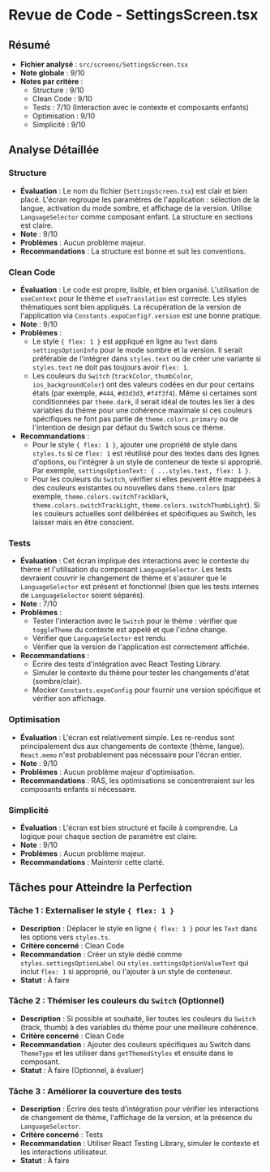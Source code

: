 # Revue de Code - SettingsScreen.tsx

## Résumé
- **Fichier analysé** : `src/screens/SettingsScreen.tsx`
- **Note globale** : 9/10
- **Notes par critère** :
  - Structure : 9/10
  - Clean Code : 9/10
  - Tests : 7/10 (Interaction avec le contexte et composants enfants)
  - Optimisation : 9/10
  - Simplicité : 9/10

## Analyse Détaillée
### Structure
- **Évaluation** : Le nom du fichier (`SettingsScreen.tsx`) est clair et bien placé. L'écran regroupe les paramètres de l'application : sélection de la langue, activation du mode sombre, et affichage de la version. Utilise `LanguageSelector` comme composant enfant. La structure en sections est claire.
- **Note** : 9/10
- **Problèmes** : Aucun problème majeur.
- **Recommandations** : La structure est bonne et suit les conventions.

### Clean Code
- **Évaluation** : Le code est propre, lisible, et bien organisé. L'utilisation de `useContext` pour le thème et `useTranslation` est correcte. Les styles thématiques sont bien appliqués. La récupération de la version de l'application via `Constants.expoConfig?.version` est une bonne pratique.
- **Note** : 9/10
- **Problèmes** :
    - Le style `{ flex: 1 }` est appliqué en ligne au `Text` dans `settingsOptionInfo` pour le mode sombre et la version. Il serait préférable de l'intégrer dans `styles.text` ou de créer une variante si `styles.text` ne doit pas toujours avoir `flex: 1`.
    - Les couleurs du `Switch` (`trackColor`, `thumbColor`, `ios_backgroundColor`) ont des valeurs codées en dur pour certains états (par exemple, `#444`, `#d3d3d3`, `#f4f3f4`). Même si certaines sont conditionnées par `theme.dark`, il serait idéal de toutes les lier à des variables du thème pour une cohérence maximale si ces couleurs spécifiques ne font pas partie de `theme.colors.primary` ou de l'intention de design par défaut du Switch sous ce thème.
- **Recommandations** :
    - Pour le style `{ flex: 1 }`, ajouter une propriété de style dans `styles.ts` si ce `flex: 1` est réutilisé pour des textes dans des lignes d'options, ou l'intégrer à un style de conteneur de texte si approprié. Par exemple, `settingsOptionText: { ...styles.text, flex: 1 }`.
    - Pour les couleurs du `Switch`, vérifier si elles peuvent être mappées à des couleurs existantes ou nouvelles dans `theme.colors` (par exemple, `theme.colors.switchTrackDark`, `theme.colors.switchTrackLight`, `theme.colors.switchThumbLight`). Si les couleurs actuelles sont délibérées et spécifiques au Switch, les laisser mais en être conscient.

### Tests
- **Évaluation** : Cet écran implique des interactions avec le contexte du thème et l'utilisation du composant `LanguageSelector`. Les tests devraient couvrir le changement de thème et s'assurer que le `LanguageSelector` est présent et fonctionnel (bien que les tests internes de `LanguageSelector` soient séparés).
- **Note** : 7/10
- **Problèmes** :
    - Tester l'interaction avec le `Switch` pour le thème : vérifier que `toggleTheme` du contexte est appelé et que l'icône change.
    - Vérifier que `LanguageSelector` est rendu.
    - Vérifier que la version de l'application est correctement affichée.
- **Recommandations** :
    - Écrire des tests d'intégration avec React Testing Library.
    - Simuler le contexte du thème pour tester les changements d'état (sombre/clair).
    - Mocker `Constants.expoConfig` pour fournir une version spécifique et vérifier son affichage.

### Optimisation
- **Évaluation** : L'écran est relativement simple. Les re-rendus sont principalement dus aux changements de contexte (thème, langue). `React.memo` n'est probablement pas nécessaire pour l'écran entier.
- **Note** : 9/10
- **Problèmes** : Aucun problème majeur d'optimisation.
- **Recommandations** : RAS, les optimisations se concentreraient sur les composants enfants si nécessaire.

### Simplicité
- **Évaluation** : L'écran est bien structuré et facile à comprendre. La logique pour chaque section de paramètre est claire.
- **Note** : 9/10
- **Problèmes** : Aucun problème majeur.
- **Recommandations** : Maintenir cette clarté.

## Tâches pour Atteindre la Perfection
### Tâche 1 : Externaliser le style `{ flex: 1 }`
- **Description** : Déplacer le style en ligne `{ flex: 1 }` pour les `Text` dans les options vers `styles.ts`.
- **Critère concerné** : Clean Code
- **Recommandation** : Créer un style dédié comme `styles.settingsOptionLabel` ou `styles.settingsOptionValueText` qui inclut `flex: 1` si approprié, ou l'ajouter à un style de conteneur.
- **Statut** : À faire

### Tâche 2 : Thémiser les couleurs du `Switch` (Optionnel)
- **Description** : Si possible et souhaité, lier toutes les couleurs du `Switch` (track, thumb) à des variables du thème pour une meilleure cohérence.
- **Critère concerné** : Clean Code
- **Recommandation** : Ajouter des couleurs spécifiques au Switch dans `ThemeType` et les utiliser dans `getThemedStyles` et ensuite dans le composant.
- **Statut** : À faire (Optionnel, à évaluer)

### Tâche 3 : Améliorer la couverture des tests
- **Description** : Écrire des tests d'intégration pour vérifier les interactions de changement de thème, l'affichage de la version, et la présence du `LanguageSelector`.
- **Critère concerné** : Tests
- **Recommandation** : Utiliser React Testing Library, simuler le contexte et les interactions utilisateur.
- **Statut** : À faire 